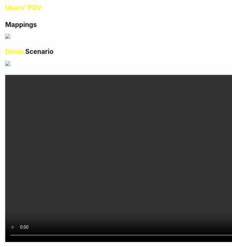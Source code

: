 <!-- 6min -->

# 

## <span style="color:yellow">Users' POV</span>

## Mappings

![](https://docs.google.com/drawings/d/e/2PACX-1vQkPKUxJsimq_RU17U6bAbI21mEpEBmthmqGJGf6sJQvsyWfZrbK3hq-2-VveRzBIwaBcls-FNFtz1_/pub?w=1257&h=630)

## <span style="color:yellow">Demo</span> Scenario

![](https://docs.google.com/drawings/d/e/2PACX-1vTHReaikhEnE5P6ibNIZnz9oUeM8fBMkahaALKEzpe5yNg9Zu5gzBitPMigYQxi_KZ5Q1646zjB5oc6/pub?w=832&h=434)

## 
<video width="864" height="540" controls>
  <source src="media/video_3_vlc.mp4" type="video/mp4">
  Your browser does not support the video tag.
</video>
